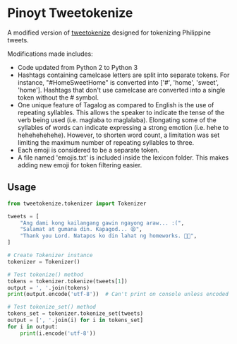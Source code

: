 # Pinoyt Tweetokenize
A modified version of [tweetokenize](https://github.com/jaredks/tweetokenize) designed for tokenizing Philippine tweets.

Modifications made includes:
- Code updated from Python 2 to Python 3
- Hashtags containing camelcase letters are split into separate tokens. For instance, "#HomeSweetHome" is converted into ['#', 'home', 'sweet', 'home']. Hashtags that don't use camelcase are converted into a single token without the # symbol.
- One unique feature of Tagalog as compared to English is the use of repeating syllables. This allows the speaker to indicate the tense of the verb being used (i.e. maglaba to maglalaba). Elongating some of the syllables of words can indicate expressing a strong emotion (i.e. hehe to hehehehehehe). However, to shorten word count, a limitation was set limiting the maximum number of repeating syllables to three.
- Each emoji is considered to be a separate token.
- A file named 'emojis.txt' is included inside the lexicon folder. This makes adding new emoji for token filtering easier.

## Usage
```python
from tweetokenize.tokenizer import Tokenizer

tweets = [
    "Ang dami kong kailangang gawin ngayong araw... :(",
    "Salamat at gumana din. Kapagod... 😫",
    "Thank you Lord. Natapos ko din lahat ng homeworks. 🙏😊",
]

# Create Tokenizer instance
tokenizer = Tokenizer()

# Test tokenize() method
tokens = tokenizer.tokenize(tweets[1])
output = ', '.join(tokens)
print(output.encode('utf-8'))  # Can't print on console unless encoded to utf-8

# Test tokenize_set() method
tokens_set = tokenizer.tokenize_set(tweets)
output = [', '.join(i) for i in tokens_set]
for i in output:
    print(i.encode('utf-8'))

```
